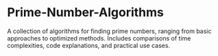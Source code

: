 # Prime-Number-Algorithms
A collection of algorithms for finding prime numbers, ranging from basic approaches to optimized methods. Includes comparisons of time complexities, code explanations, and practical use cases.
